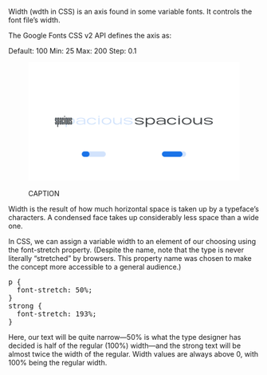 
Width (wdth in CSS) is an axis found in some variable fonts. It controls the font file’s width. 

The Google Fonts CSS v2 API defines the axis as:

Default: 100     Min: 25     Max: 200     Step: 0.1

<figure>

![ALT_TEXT](images/thumbnail.svg)
<figcaption>CAPTION</figcaption>

</figure>

Width is the result of how much horizontal space is taken up by a typeface’s characters. A condensed face takes up considerably less space than a wide one.

In CSS, we can assign a variable width to an element of our choosing using the font-stretch property. (Despite the name, note that the type is never literally “stretched” by browsers. This property name was chosen to make the concept more accessible to a general audience.)

<pre>
p {
  font-stretch: 50%;
}
strong {
  font-stretch: 193%;
}
</pre>

Here, our text will be quite narrow—50% is what the type designer has decided is half of the regular (100%) width—and the strong text will be almost twice the width of the regular. Width values are always above 0, with 100% being the regular width.
